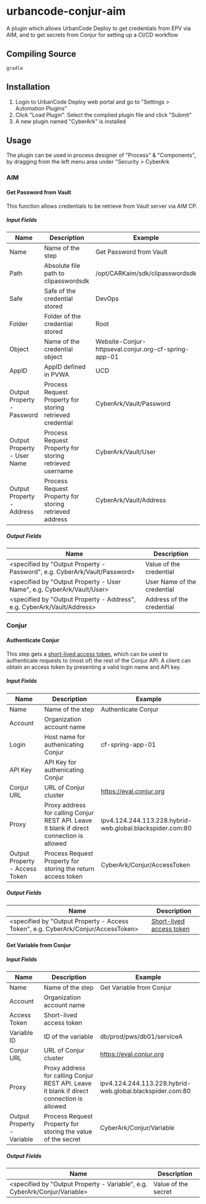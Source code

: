 # urbancode-conjur-aim
A plugin which allows UrbanCode Deploy to get credentials from EPV via AIM, and to get secrets from Conjur for setting up a CI/CD workflow


## Compiling Source
`gradle`

## Installation
1. Login to UrbanCode Deploy web portal and go to "Settings > Automation Plugins"
2. Click "Load Plugin".   Select the complied plugin file and click "Submit"
3. A new plugin named "CyberArk" is installed

## Usage
The plugin can be used in process designer of "Process" & "Components", by dragging from the left menu area under "Security > CyberArk

### AIM
#### Get Password from Vault
This function allows credentials to be retrieve from Vault server via AIM CP.

##### Input Fields
| Name | Description | Example |
| ---- | ----------- | ------- |
| Name | Name of the step | Get Password from Vault |
| Path | Absolute file path to clipasswordsdk |  /opt/CARKaim/sdk/clipasswordsdk |
| Safe | Safe of the credential stored | DevOps |
| Folder | Folder of the credential stored | Root | 
| Object | Name of the credential object | Website-Conjur-httpseval.conjur.org-cf-spring-app-01 |
| AppID  | AppID defined in PVWA  | UCD |
| Output Property - Password | Process Request Property for storing retrieved credential | CyberArk/Vault/Password |
| Output Property - User Name | Process Request Property for storing retrieved username | CyberArk/Vault/User |
| Output Property - Address | Process Request Property for storing retrieved address | CyberArk/Vault/Address |

##### Output Fields
| Name |  Description |
| ---- | ----------- | 
| <specified by "Output Property - Password", e.g. CyberArk/Vault/Password> 	| Value of the credential | 
| <specified by "Output Property - User Name", e.g. CyberArk/Vault/User>	| User Name of the credential | 
| <specified by "Output Property - Address", e.g. CyberArk/Vault/Address>	| Address of the credential |

### Conjur
#### Authenticate Conjur
This step gets a [short-lived access token](https://www.conjur.org/reference/cryptography.html#authentication-tokens), which can be used to authenticate requests to (most of) the rest of the Conjur API. A client can obtain an access token by presenting a valid login name and API key.

##### Input Fields
| Name | Description | Example |
| ---- | ----------- | ------- |
| Name | Name of the step | Authenticate Conjur |
| Account | Organization account name	|  | 
| Login	| Host name for authenicating Conjur | cf-spring-app-01 | 
| API Key | API Key for authenicating Conjur	|  | 
| Conjur URL | URL of Conjur cluster | https://eval.conjur.org |
| Proxy | Proxy address for calling Conjur REST API. Leave it blank if direct connection is allowed |  ipv4.124.244.113.228.hybrid-web.global.blackspider.com:80 |
| Output Property - Access Token | Process Request Property for storing the return access token | CyberArk/Conjur/AccessToken |


##### Output Fields
| Name |  Description |
| ---- | ----------- | 
| <specified by "Output Property - Access Token", e.g. CyberArk/Conjur/AccessToken>	| [Short-lived access token](https://www.conjur.org/reference/cryptography.html#authentication-tokens) | 

#### Get Variable from Conjur

##### Input Fields
| Name | Description | Example |
| ---- | ----------- | ------- |
| Name | Name of the step | Get Variable from Conjur |
| Account | Organization account name	 | |
| Access Token	| Short-lived access token	| |
| Variable ID	| ID of the variable |	db/prod/pws/db01/serviceA |
| Conjur URL |	URL of Conjur cluster |	https://eval.conjur.org |
| Proxy	| Proxy address for calling Conjur REST API. Leave it blank if direct connection is allowed | ipv4.124.244.113.228.hybrid-web.global.blackspider.com:80 |
| Output Property - Variable | Process Request Property for storing the value of the secret | CyberArk/Conjur/Variable |



##### Output Fields
| Name |  Description |
| ---- | ----------- | 
| <specified by "Output Property - Variable", e.g. CyberArk/Conjur/Variable>	| Value of the secret | 
